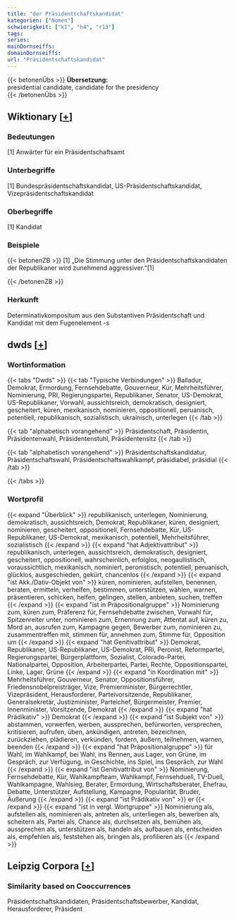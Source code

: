 ```yaml
---
title: "der Präsidentschaftskandidat"
kategorien: ["Nomen"]
schwierigkeit: ["k1", "h4", "r13"]
tags:
series:
mainDornseiffs:
domainDornseiffs:
url: "Präsidentschaftskandidat"
---
```


{{< betonenÜbs >}}
**Übersetzung:**  
presidential candidate, candidate for the presidency  
{{< /betonenÜbs >}}

## Wiktionary [[+](https://de.wiktionary.org/wiki/Präsidentschaftskandidat)]

### Bedeutungen
[1] Anwärter für ein Präsidentschaftsamt  

### Unterbegriffe
[1] Bundespräsidentschaftskandidat, US-Präsidentschaftskandidat, Vizepräsidentschaftskandidat  

### Oberbegriffe
[1] Kandidat  

### Beispiele
{{< betonenZB >}}
[1] „Die Stimmung unter den Präsidentschaftskandidaten der Republikaner wird zunehmend aggressiver.“[1]  

{{< /betonenZB >}}
### Herkunft
Determinativkompositum aus den Substantiven Präsidentschaft und Kandidat mit dem Fugenelement -s  



## dwds [[+](https://www.dwds.de/wb/Präsidentschaftskandidat)]

### Wortinformation
{{< tabs "Dwds" >}}
{{< tab "Typische Verbindungen" >}}
Balladur, Demokrat, Ermordung, Fernsehdebatte, Gouverneur, Kür, Mehrheitsführer, Nominierung, PRI, Regierungspartei, Republikaner, Senator, US-Demokrat, US-Republikaner, Vorwahl, aussichtsreich, demokratisch, designiert, gescheitert, küren, mexikanisch, nominieren, oppositionell, peruanisch, potentiell, republikanisch, sozialistisch, ukrainisch, unterlegen
{{< /tab >}}

{{< tab "alphabetisch vorangehend" >}}
Präsidentschaft, Präsidentin, Präsidentenwahl, Präsidentenstuhl, Präsidentensitz
{{< /tab >}}

{{< tab "alphabetisch vorangehend" >}}
Präsidentschaftskandidatur, Präsidentschaftswahl, Präsidentschaftswahlkampf, präsidiabel, präsidial
{{< /tab >}}

{{< /tabs >}}

### Wortprofil
{{< expand "Überblick" >}} republikanisch, unterlegen, Nominierung, demokratisch, aussichtsreich, Demokrat, Republikaner, küren, designiert, nominieren, gescheitert, oppositionell, Fernsehdebatte, Kür, US-Republikaner, US-Demokrat, mexikanisch, potentiell, Mehrheitsführer, sozialistisch {{< /expand >}}
{{< expand "hat Adjektivattribut" >}} republikanisch, unterlegen, aussichtsreich, demokratisch, designiert, gescheitert, oppositionell, wahrscheinlich, erfolglos, neogaullistisch, voraussichtlich, mexikanisch, nominiert, peronistisch, potentiell, peruanisch, glücklos, ausgeschieden, gekürt, chancenlos {{< /expand >}}
{{< expand "ist Akk./Dativ-Objekt von" >}} küren, nominieren, aufstellen, benennen, beraten, ermitteln, verhelfen, bestimmen, unterstützen, wählen, warnen, präsentieren, schicken, helfen, gelingen, stellen, anbieten, suchen, treffen {{< /expand >}}
{{< expand "ist in Präpositionalgruppe" >}} Nominierung zum, küren zum, Präferenz für, Fernsehdebatte zwischen, Vorwahl für, Spitzenreiter unter, nominieren zum, Ernennung zum, Attentat auf, küren zu, Mord an, ausrufen zum, Kampagne gegen, Bewerber zum, nominieren zu, zusammentreffen mit, stimmen für, annehmen zum, Stimme für, Opposition um {{< /expand >}}
{{< expand "hat Genitivattribut" >}} Demokrat, Republikaner, US-Republikaner, US-Demokrat, PRI, Peronist, Reformpartei, Regierungspartei, Bürgerplattform, Sozialist, Colorado-Partei, Nationalpartei, Opposition, Arbeiterpartei, Partei, Rechte, Oppositionspartei, Linke, Lager, Grüne {{< /expand >}}
{{< expand "in Koordination mit" >}} Mehrheitsführer, Gouverneur, Senator, Oppositionsführer, Friedensnobelpreisträger, Vize, Premierminister, Bürgerrechtler, Vizepräsident, Herausforderer, Parteivorsitzende, Republikaner, Generalsekretär, Justizminister, Parteichef, Bürgermeister, Premier, Innenminister, Vorsitzende, Demokrat {{< /expand >}}
{{< expand "hat Prädikativ" >}} Demokrat {{< /expand >}}
{{< expand "ist Subjekt von" >}} abstammen, vorwerfen, werben, aussprechen, befürworten, versprechen, kritisieren, aufrufen, üben, ankündigen, antreten, bezeichnen, zurückziehen, plädieren, verkünden, fordern, äußern, teilnehmen, warnen, beenden {{< /expand >}}
{{< expand "hat Präpositionalgruppe" >}} für Wahl, im Wahlkampf, bei Wahl, ins Rennen, aus Lager, von Grüne, im Gespräch, zur Verfügung, in Geschichte, ins Spiel, ins Gespräch, zur Wahl {{< /expand >}}
{{< expand "ist Genitivattribut von" >}} Nominierung, Fernsehdebatte, Kür, Wahlkampfteam, Wahlkampf, Fernsehduell, TV-Duell, Wahlkampagne, Wahlsieg, Berater, Ermordung, Wirtschaftsberater, Ehefrau, Debatte, Unterstützer, Aufstellung, Kampagne, Popularität, Bruder, Äußerung {{< /expand >}}
{{< expand "ist Prädikativ von" >}} er {{< /expand >}}
{{< expand "ist in vergl. Wortgruppe" >}} Nominierung als, aufstellen als, nominieren als, antreten als, unterliegen als, bewerben als, scheitern als, Partei als, Chance als, durchsetzen als, bemühen als, aussprechen als, unterstützen als, handeln als, aufbauen als, entscheiden als, empfehlen als, feststehen als, bringen als, profilieren als {{< /expand >}}

## Leipzig Corpora [[+](https://corpora.uni-leipzig.de/en/res?word=Präsidentschaftskandidat&corpusId=deu_newscrawl-public_2018)]


### Similarity based on Cooccurrences
Präsidentschaftskandidaten, Präsidentschaftsbewerber, Kandidat, Herausforderer, Präsident


